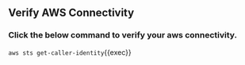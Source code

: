 ## Verify AWS Connectivity

### Click the below command to verify your aws connectivity.

`aws sts get-caller-identity`{{exec}}
